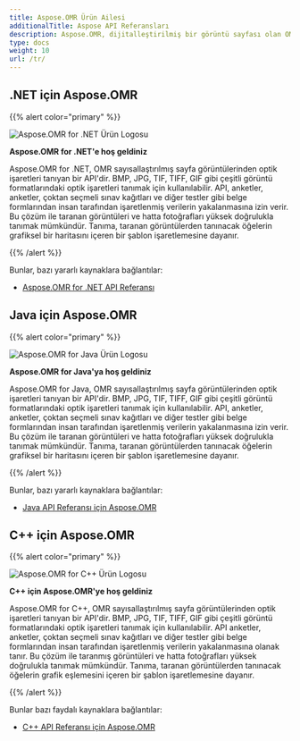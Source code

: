 ```yaml
---
title: Aspose.OMR Ürün Ailesi
additionalTitle: Aspose API Referansları
description: Aspose.OMR, dijitalleştirilmiş bir görüntü sayfası olan OMRSheet'ten optik işaret tanıma anlamı olan OMR'yi tanıyan bir API'dir.
type: docs
weight: 10
url: /tr/
---
```


## .NET için Aspose.OMR

{{% alert color="primary" %}} 

![Aspose.OMR for .NET Ürün Logosu](../logo_omr_net.svg)

**Aspose.OMR for .NET'e hoş geldiniz**

Aspose.OMR for .NET, OMR sayısallaştırılmış sayfa görüntülerinden optik işaretleri tanıyan bir API'dir. BMP, JPG, TIF, TIFF, GIF gibi çeşitli görüntü formatlarındaki optik işaretleri tanımak için kullanılabilir. API, anketler, anketler, çoktan seçmeli sınav kağıtları ve diğer testler gibi belge formlarından insan tarafından işaretlenmiş verilerin yakalanmasına izin verir. Bu çözüm ile taranan görüntüleri ve hatta fotoğrafları yüksek doğrulukla tanımak mümkündür. Tanıma, taranan görüntülerden tanınacak öğelerin grafiksel bir haritasını içeren bir şablon işaretlemesine dayanır.

{{% /alert %}} 

Bunlar, bazı yararlı kaynaklara bağlantılar:
- [Aspose.OMR for .NET API Referansı](/omr/tr/net/)


## Java için Aspose.OMR

{{% alert color="primary" %}} 

![Aspose.OMR for Java Ürün Logosu](../logo_omr_java.svg)

**Aspose.OMR for Java'ya hoş geldiniz**

Aspose.OMR for Java, OMR sayısallaştırılmış sayfa görüntülerinden optik işaretleri tanıyan bir API'dir. BMP, JPG, TIF, TIFF, GIF gibi çeşitli görüntü formatlarındaki optik işaretleri tanımak için kullanılabilir. API, anketler, anketler, çoktan seçmeli sınav kağıtları ve diğer testler gibi belge formlarından insan tarafından işaretlenmiş verilerin yakalanmasına izin verir. Bu çözüm ile taranan görüntüleri ve hatta fotoğrafları yüksek doğrulukla tanımak mümkündür. Tanıma, taranan görüntülerden tanınacak öğelerin grafiksel bir haritasını içeren bir şablon işaretlemesine dayanır.

{{% /alert %}} 

Bunlar, bazı yararlı kaynaklara bağlantılar:

- [Java API Referansı için Aspose.OMR](/omr/java/)


## C++ için Aspose.OMR

{{% alert color="primary" %}} 

![Aspose.OMR for C++ Ürün Logosu](../logo_omr_cpp.svg)

**C++ için Aspose.OMR'ye hoş geldiniz**

Aspose.OMR for C++, OMR sayısallaştırılmış sayfa görüntülerinden optik işaretleri tanıyan bir API'dir. BMP, JPG, TIF, TIFF, GIF gibi çeşitli görüntü formatlarındaki optik işaretleri tanımak için kullanılabilir. API anketler, anketler, çoktan seçmeli sınav kağıtları ve diğer testler gibi belge formlarından insan tarafından işaretlenmiş verilerin yakalanmasına olanak tanır. Bu çözüm ile taranmış görüntüleri ve hatta fotoğrafları yüksek doğrulukla tanımak mümkündür. Tanıma, taranan görüntülerden tanınacak öğelerin grafik eşlemesini içeren bir şablon işaretlemesine dayanır.

{{% /alert %}} 

Bunlar bazı faydalı kaynaklara bağlantılar:

- [C++ API Referansı için Aspose.OMR](/omr/cpp/)